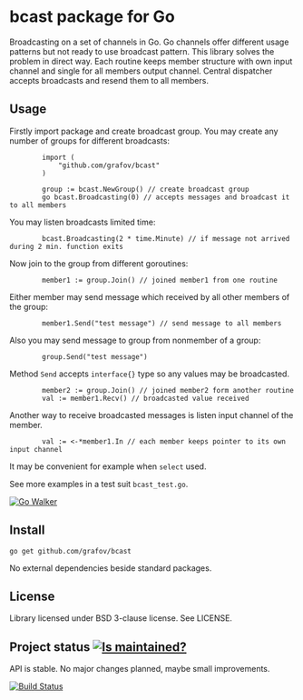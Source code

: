 bcast package for Go
====================

Broadcasting on a set of channels in Go. Go channels offer different usage patterns but not ready to use broadcast pattern.
This library solves the problem in direct way. Each routine keeps member structure with own input channel and single for all
members output channel. Central dispatcher accepts broadcasts and resend them to all members.

Usage
-----

Firstly import package and create broadcast group. You may create any number of groups for different broadcasts:

			import (
				"github.com/grafov/bcast"
			)

			group := bcast.NewGroup() // create broadcast group
			go bcast.Broadcasting(0) // accepts messages and broadcast it to all members

You may listen broadcasts limited time:

			bcast.Broadcasting(2 * time.Minute) // if message not arrived during 2 min. function exits

Now join to the group from different goroutines:

			member1 := group.Join() // joined member1 from one routine

Either member may send message which received by all other members of the group:

			member1.Send("test message") // send message to all members

Also you may send message to group from nonmember of a group:

			group.Send("test message")

Method `Send` accepts `interface{}` type so any values may be broadcasted.

			member2 := group.Join() // joined member2 form another routine
			val := member1.Recv() // broadcasted value received

Another way to receive broadcasted messages is listen input channel of the member.

			val := <-*member1.In // each member keeps pointer to its own input channel

It may be convenient for example when `select` used.

See more examples in a test suit `bcast_test.go`.

[![Go Walker](http://img.shields.io/badge/docs-API-green.svg)](http://gowalker.org/github.com/grafov/bcast)

Install
-------

`go get github.com/grafov/bcast`

No external dependencies beside standard packages.

License
-------

Library licensed under BSD 3-clause license. See LICENSE.

Project status [![Is maintained?](http://stillmaintained.com/grafov/bcast.png)](http://stillmaintained.com/grafov/m3u8)
--------------

API is stable. No major changes planned, maybe small improvements.

[![Build Status](https://img.shields.io/travis/grafov/bcast/master.svg?style=flat)](https://travis-ci.org/grafov/bcast)
